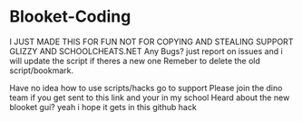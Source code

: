 # Blooket-Coding
I JUST MADE THIS FOR FUN NOT FOR COPYING AND STEALING SUPPORT GLIZZY AND SCHOOLCHEATS.NET
Any Bugs? just report on issues and i will update the script if theres a new one Remeber to delete the old script/bookmark.

 Have no idea how to use scripts/hacks go to support
Please join the dino team if you get sent to this link and your in my school
Heard about the new blooket gui? yeah i hope it gets in this github hack
